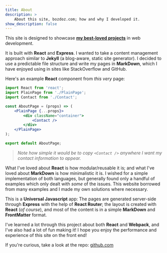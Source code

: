 ```yaml
---
title: About
description: >
    About this site, bozdoz.com; how and why I developed it.
show_description: false
---
```


This site is designed to showcase **[my best-loved projects](/projects)** in web development.

It is built with **React** and **Express**.  I wanted to take a content management approach similar to **Jekyll** (a blog-aware, static site generator).  I decided to use a predictable file structure and write my pages in **MarkDown**, which I have enjoyed using in sites like StackOverflow and GitHub. 

Here's an example **React** component from *this very* page:

```jsx
import React from 'react';
import PlainPage from './PlainPage';
import Contact from './Contact';

const AboutPage = (props) => (
	<PlainPage {...props}>
		<div className="container">
			<Contact />
		</div>
	</PlainPage>
);

export default AboutPage;
```

> *Note how simple it would be to copy `<Contact />` anywhere I want my contact information to appear.*

What I've loved about **React** is how modular/reusable it is; and what I've loved about **MarkDown** is how minimalistic it is.  I wished for a simple implementation of both languages, but generally found only a handful of examples which only dealt with *some* of the issues. This website borrowed from many examples and I made my own solutions where necessary.

This is a **Universal Javascript** app: The pages are generated server-side through **Express** with the help of **React Router**; the layout is created with **React** (*of course*), and most of the content is in a simple **MarkDown** and **FrontMatter** format.

I've learned a lot through this project about both **React** and **Webpack**, and I've also had a lot of fun making it!  I hope you enjoy the performance and experience of this site on the front end!

If you're curious, take a look at the repo: [<i class="fa fa-github"></i> github.com](https://github.com/bozdoz/bozdoz.com)